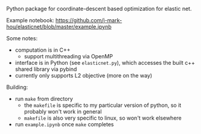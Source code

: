 Python package for coordinate-descent based optimization for elastic net.

Example notebook: https://github.com/j-mark-hou/elasticnet/blob/master/example.ipynb

Some notes:

- computation is in C++
	- support multithreading via OpenMP
- interface is in Python (see `elasticnet.py`), which accesses the built c++ shared library via pybind
- currently only supports L2 objective (more on the way)

Building:

- run `make` from directory
	- the `makefile` is specific to my particular version of python, so it probably won't work in general
	- `makefile` is also very specific to linux, so won't work elsewhere
- run `example.ipynb` once `make` completes
